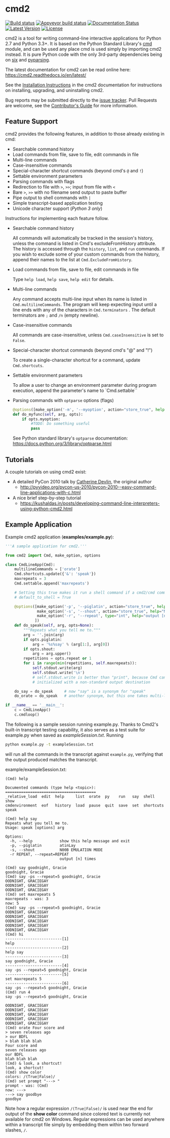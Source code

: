 cmd2
====
[![Build status](https://secure.travis-ci.org/python-cmd2/cmd2.png?branch=master)](https://travis-ci.org/python-cmd2/cmd2)
[![Appveyor build status](https://ci.appveyor.com/api/projects/status/github/python-cmd2/cmd2?branch=master)](https://ci.appveyor.com/project/FedericoCeratto/cmd2)
[![Documentation Status](https://readthedocs.org/projects/cmd2/badge/?version=latest)](http://cmd2.readthedocs.io/en/latest/?badge=latest)
[![Latest Version](https://img.shields.io/pypi/v/cmd2.svg)](https://pypi.python.org/pypi/cmd2/)
[![License](https://img.shields.io/pypi/l/cmd2.svg)](https://pypi.python.org/pypi/cmd2/)

cmd2 is a tool for writing command-line interactive applications for Python 2.7 and Python 3.3+.  It is based on the
Python Standard Library's [cmd](https://docs.python.org/3/library/cmd.html) module, and can be used any place cmd is used simply by importing cmd2 instead.  It is
pure Python code with the only 3rd-party dependencies being on [six](https://pypi.python.org/pypi/six) and [pyparsing](http://pyparsing.wikispaces.com).

The latest documentation for cmd2 can be read online here: https://cmd2.readthedocs.io/en/latest/

See the [Installation Instructions](https://cmd2.readthedocs.io/en/latest/install.html) in the cmd2 documentation for instructions on installing, upgrading, and
uninstalling cmd2.

Bug reports may be submitted directly to the [issue tracker](https://github.com/python-cmd2/cmd2/issues).  Pull Requests are welcome, see the
[Contributor's Guide](https://github.com/python-cmd2/cmd2/blob/master/CONTRIBUTING.md) for more information.

Feature Support
---------------

cmd2 provides the following features, in addition to those already existing in cmd:

- Searchable command history
- Load commands from file, save to file, edit commands in file
- Multi-line commands
- Case-insensitive commands
- Special-character shortcut commands (beyond cmd's `@` and `!`)
- Settable environment parameters
- Parsing commands with flags
- Redirection to file with `>`, `>>`; input from file with `<`
- Bare `>`, `>>` with no filename send output to paste buffer
- Pipe output to shell commands with `|`
- Simple transcript-based application testing
- Unicode character support (*Python 3 only*)

Instructions for implementing each feature follow.

- Searchable command history

    All commands will automatically be tracked in the session's history, unless the command is listed in Cmd's excludeFromHistory attribute.
    The history is accessed through the `history`, `list`, and `run` commands.
    If you wish to exclude some of your custom commands from the history, append their names
    to the list at `Cmd.ExcludeFromHistory`.

- Load commands from file, save to file, edit commands in file

    Type `help load`, `help save`, `help edit` for details.

- Multi-line commands

    Any command accepts multi-line input when its name is listed in `Cmd.multilineCommands`.
    The program will keep expecting input until a line ends with any of the characters
    in `Cmd.terminators` .  The default terminators are `;` and `/n` (empty newline).

- Case-insensitive commands

    All commands are case-insensitive, unless ``Cmd.caseInsensitive`` is set to ``False``.

- Special-character shortcut commands (beyond cmd's "@" and "!")

    To create a single-character shortcut for a command, update `Cmd.shortcuts`.

- Settable environment parameters

    To allow a user to change an environment parameter during program execution,
    append the parameter's name to `Cmd.settable``

- Parsing commands with `optparse` options (flags)

    ```python
    @options([make_option('-m', '--myoption', action="store_true", help="all about my option")])
    def do_myfunc(self, arg, opts):
        if opts.myoption:
            #TODO: Do something useful
            pass
    ```

    See Python standard library's `optparse` documentation: https://docs.python.org/3/library/optparse.html


Tutorials
---------

A couple tutorials on using cmd2 exist:

* A detailed PyCon 2010 talk by [Catherine Devlin](https://github.com/catherinedevlin), the original author
    * http://pyvideo.org/pycon-us-2010/pycon-2010--easy-command-line-applications-with-c.html
* A nice brief step-by-step tutorial
    * https://kushaldas.in/posts/developing-command-line-interpreters-using-python-cmd2.html

Example Application
-------------------

Example cmd2 application (**examples/example.py**):

```python
'''A sample application for cmd2.'''

from cmd2 import Cmd, make_option, options

class CmdLineApp(Cmd):
    multilineCommands = ['orate']
    Cmd.shortcuts.update({'&': 'speak'})
    maxrepeats = 3
    Cmd.settable.append('maxrepeats')

    # Setting this true makes it run a shell command if a cmd2/cmd command doesn't exist
    # default_to_shell = True

    @options([make_option('-p', '--piglatin', action="store_true", help="atinLay"),
              make_option('-s', '--shout', action="store_true", help="N00B EMULATION MODE"),
              make_option('-r', '--repeat', type="int", help="output [n] times")
             ])
    def do_speak(self, arg, opts=None):
        """Repeats what you tell me to."""
        arg = ''.join(arg)
        if opts.piglatin:
            arg = '%s%say' % (arg[1:], arg[0])
        if opts.shout:
            arg = arg.upper()
        repetitions = opts.repeat or 1
        for i in range(min(repetitions, self.maxrepeats)):
            self.stdout.write(arg)
            self.stdout.write('\n')
            # self.stdout.write is better than "print", because Cmd can be
            # initialized with a non-standard output destination

    do_say = do_speak     # now "say" is a synonym for "speak"
    do_orate = do_speak   # another synonym, but this one takes multi-line input

if __name__ == '__main__':
    c = CmdLineApp()
    c.cmdloop()
```

The following is a sample session running example.py.
Thanks to Cmd2's built-in transcript testing capability, it also serves as a test
suite for example.py when saved as *exampleSession.txt*.
Running

```bash
python example.py -t exampleSession.txt
```
will run all the commands in the transcript against `example.py`, verifying that the output produced
matches the transcript.

example/exampleSession.txt:

```text
(Cmd) help

Documented commands (type help <topic>):
========================================
_relative_load  edit  help     list  orate  py    run   say  shell      show
cmdenvironment  eof   history  load  pause  quit  save  set  shortcuts  speak

(Cmd) help say
Repeats what you tell me to.
Usage: speak [options] arg

Options:
  -h, --help            show this help message and exit
  -p, --piglatin        atinLay
  -s, --shout           N00B EMULATION MODE
  -r REPEAT, --repeat=REPEAT
                        output [n] times

(Cmd) say goodnight, Gracie
goodnight, Gracie
(Cmd) say -ps --repeat=5 goodnight, Gracie
OODNIGHT, GRACIEGAY
OODNIGHT, GRACIEGAY
OODNIGHT, GRACIEGAY
(Cmd) set maxrepeats 5
maxrepeats - was: 3
now: 5
(Cmd) say -ps --repeat=5 goodnight, Gracie
OODNIGHT, GRACIEGAY
OODNIGHT, GRACIEGAY
OODNIGHT, GRACIEGAY
OODNIGHT, GRACIEGAY
OODNIGHT, GRACIEGAY
(Cmd) hi
-------------------------[1]
help
-------------------------[2]
help say
-------------------------[3]
say goodnight, Gracie
-------------------------[4]
say -ps --repeat=5 goodnight, Gracie
-------------------------[5]
set maxrepeats 5
-------------------------[6]
say -ps --repeat=5 goodnight, Gracie
(Cmd) run 4
say -ps --repeat=5 goodnight, Gracie

OODNIGHT, GRACIEGAY
OODNIGHT, GRACIEGAY
OODNIGHT, GRACIEGAY
OODNIGHT, GRACIEGAY
OODNIGHT, GRACIEGAY
(Cmd) orate Four score and
> seven releases ago
> our BDFL
> blah blah blah
Four score and
seven releases ago
our BDFL
blah blah blah
(Cmd) & look, a shortcut!
look, a shortcut!
(Cmd) show color
colors: /(True|False)/
(Cmd) set prompt "---> "
prompt - was: (Cmd)
now: --->
---> say goodbye
goodbye
```

Note how a regular expression `/(True|False)/` is used near the end for output of the **show color** command since
colored text is currently not available for cmd2 on Windows.  Regular expressions can be used anywhere within a
transcript file simply by embedding them within two forward slashes, `/`.
